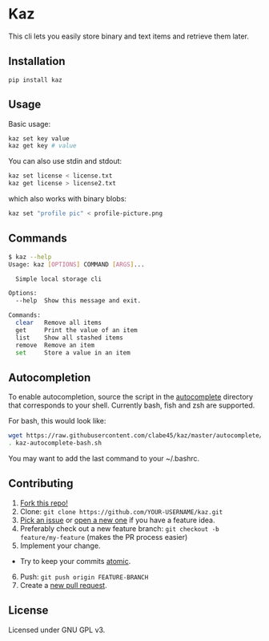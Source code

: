 # Kaz

This cli lets you easily store binary and text items and retrieve them later.

## Installation

```
pip install kaz
```

## Usage

Basic usage:
```sh
kaz set key value
kaz get key # value
```

You can also use stdin and stdout:
```sh
kaz set license < license.txt
kaz get license > license2.txt
```

which also works with binary blobs:
```sh
kaz set "profile pic" < profile-picture.png
```

## Commands

```sh
$ kaz --help
Usage: kaz [OPTIONS] COMMAND [ARGS]...

  Simple local storage cli

Options:
  --help  Show this message and exit.

Commands:
  clear   Remove all items
  get     Print the value of an item
  list    Show all stashed items
  remove  Remove an item
  set     Store a value in an item
```

## Autocompletion

To enable autocompletion, source the script in the [autocomplete][autocomplete] directory that corresponds to your shell. Currently bash, fish and zsh are supported.

For bash, this would look like:

```sh
wget https://raw.githubusercontent.com/clabe45/kaz/master/autocomplete/kaz-autocomplete-bash.sh
. kaz-autocomplete-bash.sh
```

You may want to add the last command to your ~/.bashrc.

## Contributing

1. [Fork this repo!][fork]
2. Clone: `git clone https://github.com/YOUR-USERNAME/kaz.git`
3. [Pick an issue][pick an issue] or [open a new one][open an issue] if you have a feature idea.
4. Preferably check out a new feature branch: `git checkout -b feature/my-feature` (makes the PR process easier)
5. Implement your change.
  - Try to keep your commits [atomic][atomic commits].
6. Push: `git push origin FEATURE-BRANCH`
7. Create a [new pull request][new pull request].

[autocomplete]: https://github.com/clabe45/kaz/tree/master/autocomplete
[fork]: https://github.com/clabe45/kaz/fork
[pick an issue]: https://github.com/clabe45/kaz/issues?q=is%3Aissue+is%3Aopen+label%3A%22good+first+issue%22
[open an issue]: https://github.com/clabe45/kaz/issues/new
[atomic commits]: https://www.freshconsulting.com/atomic-commits/
[new pull request]: https://github.com/clabe45/kaz/compare

## License

Licensed under GNU GPL v3.
